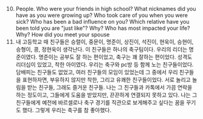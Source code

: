 10. People. Who were your friends in high school? What nicknames did you have as you were growing up? Who took care of you when you were sick? Who has been a bad influence on you? Which relative have you been told you are "just like"? Why? Who has most impacted your life? Why? How did you meet your spouse
1. 내 고등학교 때 친구들은 승렬이, 중문이, 명준이, 상진이, 석진이, 현욱이, 승현이, 승형이, 콩, 정현욱이 생각난다. 이 친구들은 하나의 축구팀이다. 우리의 리더는 명준이였다. 명준이는 공부도 잘 하는 편이었고, 축구는 꽤 잘하는 편이었다. 성격도 리더십이 있었고, 착한 아이였다. 우리는 축구와 pc방 등 함께 노는 친구들이었다. 담배피는 친구들도 없었고, 여러 친구들의 모임이 있었는데 그 중에서 우리 친구들을 표현하자면, 부유하지 않지만 착한, 그리고 유쾌한 친구들이었다. 서로 놀리고 놀림을 받는 친구들, 그래도 즐거운 친구들. 나는 그 친구들과 카톡에서 가끔 연락을 하는 정도이고, 그들에게 도움을 받았지만, 끈끈하게 연결되지 못하고 있다. 나는 그 친구들에게 예전에 바르셀로나 축구 경기를 직관으로 보게해주고 싶다는 꿈을 꾸기도 했다. 그렇게 우리는 축구를 참 좋아했다.